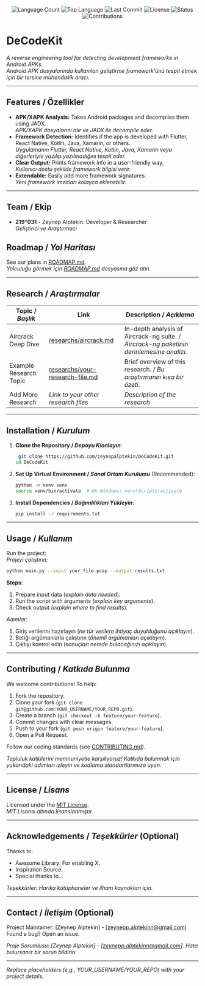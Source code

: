 <div align="center">
  <img src="https://img.shields.io/github/languages/count/zeynepalptekin/DeCodeKit?style=flat-square&color=blueviolet" alt="Language Count">
  <img src="https://img.shields.io/github/languages/top/zeynepalptekin/DeCodeKit?style=flat-square&color=1e90ff" alt="Top Language">
  <img src="https://img.shields.io/github/last-commit/zeynepalptekin/DeCodeKit?style=flat-square&color=ff69b4" alt="Last Commit">
  <img src="https://img.shields.io/github/license/zeynepalptekin/DeCodeKit?style=flat-square&color=yellow" alt="License">
  <img src="https://img.shields.io/badge/Status-Active-green?style=flat-square" alt="Status">
  <img src="https://img.shields.io/badge/Contributions-Welcome-brightgreen?style=flat-square" alt="Contributions">
</div>

# DeCodeKit

*A reverse engineering tool for detecting development frameworks in Android APKs.*  
*Android APK dosyalarında kullanılan geliştirme framework’ünü tespit etmek için bir tersine mühendislik aracı.*

---

## Features / Özellikler

- **APK/XAPK Analysis:** Takes Android packages and decompiles them using JADX.  
  *APK/XAPK dosyalarını alır ve JADX ile decompile eder.*
- **Framework Detection:** Identifies if the app is developed with Flutter, React Native, Kotlin, Java, Xamarin, or others.  
  *Uygulamanın Flutter, React Native, Kotlin, Java, Xamarin veya diğerleriyle yazılıp yazılmadığını tespit eder.*
- **Clear Output:** Prints framework info in a user-friendly way.  
  *Kullanıcı dostu şekilde framework bilgisi verir.*
- **Extendable:** Easily add more framework signatures.  
  *Yeni framework imzaları kolayca eklenebilir.*

---

## Team / Ekip

- **219*****031** - Zeynep Alptekin: Developer & Researcher  
  *Geliştirici ve Araştırmacı*

## Roadmap / *Yol Haritası*

See our plans in [ROADMAP.md](ROADMAP.md).  
*Yolculuğu görmek için [ROADMAP.md](ROADMAP.md) dosyasına göz atın.*

---

## Research / *Araştırmalar*

| Topic / *Başlık*        | Link                                    | Description / *Açıklama*                        |
|-------------------------|-----------------------------------------|------------------------------------------------|
| Aircrack Deep Dive      | [researchs/aircrack.md](researchs/aircrack.md) | In-depth analysis of Aircrack-ng suite. / *Aircrack-ng paketinin derinlemesine analizi.* |
| Example Research Topic  | [researchs/your-research-file.md](researchs/your-research-file.md) | Brief overview of this research. / *Bu araştırmanın kısa bir özeti.* |
| Add More Research       | *Link to your other research files*     | *Description of the research*                  |

---

## Installation / *Kurulum*

1. **Clone the Repository / *Depoyu Klonlayın***:  
   ```bash
    git clone https://github.com/zeynepalptekin/DeCodeKit.git
   cd DeCodeKit
   ```

2. **Set Up Virtual Environment / *Sanal Ortam Kurulumu*** (Recommended):  
   ```bash
   python -m venv venv
   source venv/bin/activate  # On Windows: venv\Scripts\activate
   ```

3. **Install Dependencies / *Bağımlılıkları Yükleyin***:  
   ```bash
   pip install -r requirements.txt
   ```

---

## Usage / *Kullanım*

Run the project:  
*Projeyi çalıştırın:*

```bash
python main.py --input your_file.pcap --output results.txt
```

**Steps**:  
1. Prepare input data (*explain data needed*).  
2. Run the script with arguments (*explain key arguments*).  
3. Check output (*explain where to find results*).  

*Adımlar*:  
1. Giriş verilerini hazırlayın (*ne tür verilere ihtiyaç duyulduğunu açıklayın*).  
2. Betiği argümanlarla çalıştırın (*önemli argümanları açıklayın*).  
3. Çıktıyı kontrol edin (*sonuçları nerede bulacağınızı açıklayın*).

---

## Contributing / *Katkıda Bulunma*

We welcome contributions! To help:  
1. Fork the repository.  
2. Clone your fork (`git clone git@github.com:YOUR_USERNAME/YOUR_REPO.git`).  
3. Create a branch (`git checkout -b feature/your-feature`).  
4. Commit changes with clear messages.  
5. Push to your fork (`git push origin feature/your-feature`).  
6. Open a Pull Request.  

Follow our coding standards (see [CONTRIBUTING.md](CONTRIBUTING.md)).  

*Topluluk katkilerini memnuniyetle karşılıyoruz! Katkıda bulunmak için yukarıdaki adımları izleyin ve kodlama standartlarımıza uyun.*

---

## License / *Lisans*

Licensed under the [MIT License](LICENSE.md).  
*MIT Lisansı altında lisanslanmıştır.*

---

## Acknowledgements / *Teşekkürler* (Optional)

Thanks to:  
- Awesome Library: For enabling X.  
- Inspiration Source.  
- Special thanks to...  

*Teşekkürler: Harika kütüphaneler ve ilham kaynakları için.*

---

## Contact / *İletişim* (Optional)

Project Maintainer: [Zeynep Alptekin] - [zeynepp.alptekinn@gmail.com]  
Found a bug? Open an issue.  

*Proje Sorumlusu: [Zeynep Alptekin] - [zeynepp.alptekinn@gmail.com]. Hata bulursanız bir sorun bildirin.*

---

*Replace placeholders (e.g., YOUR_USERNAME/YOUR_REPO) with your project details.*
